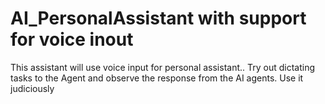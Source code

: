 # AI_PersonalAssistant with support for voice inout
This assistant will use voice input for personal assistant..
Try out dictating tasks to the Agent and observe the response from the AI agents.
Use it judiciously
